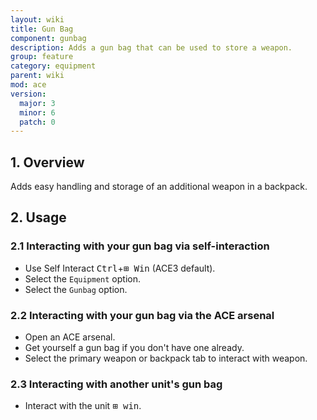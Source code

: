 ```yaml
---
layout: wiki
title: Gun Bag
component: gunbag
description: Adds a gun bag that can be used to store a weapon.
group: feature
category: equipment
parent: wiki
mod: ace
version:
  major: 3
  minor: 6
  patch: 0
---
```


## 1. Overview
Adds easy handling and storage of an additional weapon in a backpack.

## 2. Usage

### 2.1 Interacting with your gun bag via self-interaction
- Use Self Interact <kbd>Ctrl</kbd>+<kbd>⊞&nbsp;Win</kbd> (ACE3 default).
- Select the `Equipment` option.
- Select the `Gunbag` option.

### 2.2 Interacting with your gun bag via the ACE arsenal
- Open an ACE arsenal.
- Get yourself a gun bag if you don't have one already.
- Select the primary weapon or backpack tab to interact with weapon.

### 2.3 Interacting with another unit's gun bag
- Interact with the unit <kbd>⊞ win</kbd>.
